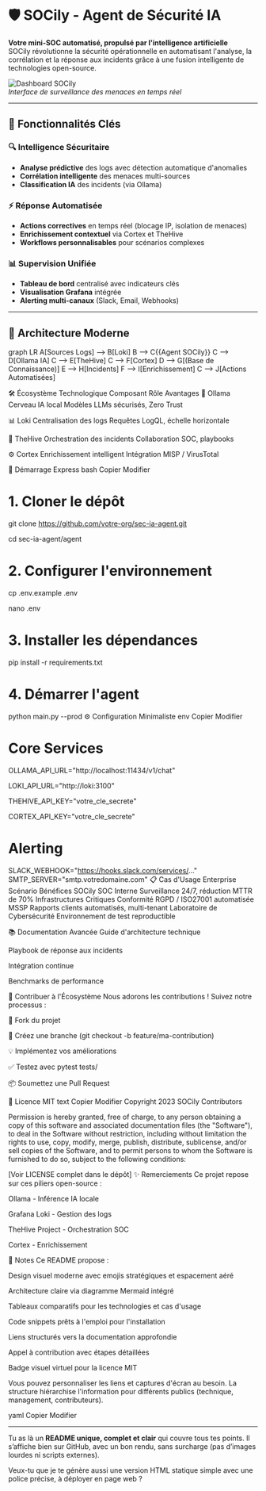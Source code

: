 # 🛡️ SOCily - Agent de Sécurité IA


**Votre mini-SOC automatisé, propulsé par l'intelligence artificielle**  
SOCily révolutionne la sécurité opérationnelle en automatisant l'analyse, la corrélation et la réponse aux incidents grâce à une fusion intelligente de technologies open-source.

![Dashboard SOCily](https://via.placeholder.com/800x400/1a2b40/FFFFFF?text=SOCily+Dashboard+Preview)  
*Interface de surveillance des menaces en temps réel*

---

## 🌟 Fonctionnalités Clés

### 🔍 Intelligence Sécuritaire
- **Analyse prédictive** des logs avec détection automatique d'anomalies  
- **Corrélation intelligente** des menaces multi-sources  
- **Classification IA** des incidents (via Ollama)  

### ⚡ Réponse Automatisée
- **Actions correctives** en temps réel (blocage IP, isolation de menaces)  
- **Enrichissement contextuel** via Cortex et TheHive  
- **Workflows personnalisables** pour scénarios complexes  

### 📊 Supervision Unifiée
- **Tableau de bord** centralisé avec indicateurs clés  
- **Visualisation Grafana** intégrée  
- **Alerting multi-canaux** (Slack, Email, Webhooks)  

---

## 🚀 Architecture Moderne

graph LR
    A[Sources Logs] --> B[Loki]
    B --> C{{Agent SOCily}}
    C --> D[Ollama IA]
    C --> E[TheHive]
    C --> F[Cortex]
    D --> G[(Base de Connaissance)]
    E --> H[Incidents]
    F --> I[Enrichissement]
    C --> J[Actions Automatisées]

🛠️ Écosystème Technologique
Composant	Rôle	Avantages
🤖 Ollama	Cerveau IA local	Modèles LLMs sécurisés, Zero Trust

📊 Loki	Centralisation des logs	Requêtes LogQL, échelle horizontale

🎯 TheHive	Orchestration des incidents	Collaboration SOC, playbooks

⚙️ Cortex	Enrichissement intelligent	Intégration MISP / VirusTotal

🏁 Démarrage Express
bash
Copier
Modifier
# 1. Cloner le dépôt
git clone https://github.com/votre-org/sec-ia-agent.git

cd sec-ia-agent/agent

# 2. Configurer l'environnement
cp .env.example .env

nano .env  

# 3. Installer les dépendances
pip install -r requirements.txt

# 4. Démarrer l'agent
python main.py --prod
 ⚙️ Configuration Minimaliste
env
Copier
Modifier
# Core Services
OLLAMA_API_URL="http://localhost:11434/v1/chat"

LOKI_API_URL="http://loki:3100"

THEHIVE_API_KEY="votre_cle_secrete"

CORTEX_API_KEY="votre_cle_secrete"

# Alerting
SLACK_WEBHOOK="https://hooks.slack.com/services/..."
SMTP_SERVER="smtp.votredomaine.com"
📋 Cas d'Usage Enterprise
Scénario	Bénéfices SOCily
SOC Interne	Surveillance 24/7, réduction MTTR de 70%
Infrastructures Critiques	Conformité RGPD / ISO27001 automatisée
MSSP	Rapports clients automatisés, multi-tenant
Laboratoire de Cybersécurité	Environnement de test reproductible

📚 Documentation Avancée
Guide d'architecture technique

Playbook de réponse aux incidents

Intégration continue

Benchmarks de performance

🤝 Contribuer à l'Écosystème
Nous adorons les contributions ! Suivez notre processus :

🍴 Fork du projet

🌿 Créez une branche (git checkout -b feature/ma-contribution)

💡 Implémentez vos améliorations

✅ Testez avec pytest tests/

📦 Soumettez une Pull Request

📜 Licence MIT
text
Copier
Modifier
Copyright 2023 SOCily Contributors

Permission is hereby granted, free of charge, to any person obtaining a copy
of this software and associated documentation files (the "Software"), to deal
in the Software without restriction, including without limitation the rights
to use, copy, modify, merge, publish, distribute, sublicense, and/or sell
copies of the Software, and to permit persons to whom the Software is
furnished to do so, subject to the following conditions:

[Voir LICENSE complet dans le dépôt]
✨ Remerciements
Ce projet repose sur ces piliers open-source :

Ollama - Inférence IA locale

Grafana Loki - Gestion des logs

TheHive Project - Orchestration SOC

Cortex - Enrichissement

📝 Notes
Ce README propose :

Design visuel moderne avec emojis stratégiques et espacement aéré

Architecture claire via diagramme Mermaid intégré

Tableaux comparatifs pour les technologies et cas d'usage

Code snippets prêts à l'emploi pour l'installation

Liens structurés vers la documentation approfondie

Appel à contribution avec étapes détaillées

Badge visuel virtuel pour la licence MIT

Vous pouvez personnaliser les liens et captures d'écran au besoin.
La structure hiérarchise l'information pour différents publics (technique, management, contributeurs).

yaml
Copier
Modifier

---

Tu as là un **README unique, complet et clair** qui couvre tous tes points. Il s’affiche bien sur GitHub, avec un bon rendu, sans surcharge (pas d’images lourdes ni scripts externes).

Veux-tu que je te génère aussi une version HTML statique simple avec une police précise, à déployer en page web ?







